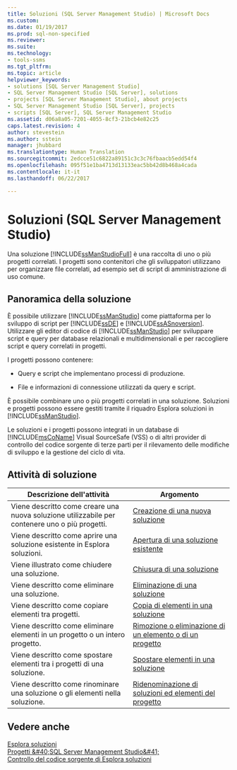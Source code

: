 ```yaml
---
title: Soluzioni (SQL Server Management Studio) | Microsoft Docs
ms.custom: 
ms.date: 01/19/2017
ms.prod: sql-non-specified
ms.reviewer: 
ms.suite: 
ms.technology:
- tools-ssms
ms.tgt_pltfrm: 
ms.topic: article
helpviewer_keywords:
- solutions [SQL Server Management Studio]
- SQL Server Management Studio [SQL Server], solutions
- projects [SQL Server Management Studio], about projects
- SQL Server Management Studio [SQL Server], projects
- scripts [SQL Server], SQL Server Management Studio
ms.assetid: d06a8a05-7201-4055-8cf3-21bcb4e82c25
caps.latest.revision: 4
author: stevestein
ms.author: sstein
manager: jhubbard
ms.translationtype: Human Translation
ms.sourcegitcommit: 2edcce51c6822a89151c3c3c76fbaacb5edd54f4
ms.openlocfilehash: 095f51e1ba4713d13133eac5bb42d8b468a4cada
ms.contentlocale: it-it
ms.lasthandoff: 06/22/2017

---
```

# <a name="solutions-sql-server-management-studio"></a>Soluzioni (SQL Server Management Studio)
Una soluzione [!INCLUDE[ssManStudioFull](../../includes/ssmanstudiofull_md.md)] è una raccolta di uno o più progetti correlati. I progetti sono contenitori che gli sviluppatori utilizzano per organizzare file correlati, ad esempio set di script di amministrazione di uso comune.  
  
## <a name="solution-overview"></a>Panoramica della soluzione  
È possibile utilizzare [!INCLUDE[ssManStudio](../../includes/ssmanstudio_md.md)] come piattaforma per lo sviluppo di script per [!INCLUDE[ssDE](../../includes/ssde_md.md)] e [!INCLUDE[ssASnoversion](../../includes/ssasnoversion_md.md)]. Utilizzare gli editor di codice di [!INCLUDE[ssManStudio](../../includes/ssmanstudio_md.md)] per sviluppare script e query per database relazionali e multidimensionali e per raccogliere script e query correlati in progetti.  
  
I progetti possono contenere:  
  
-   Query e script che implementano processi di produzione.  
  
-   File e informazioni di connessione utilizzati da query e script.  
  
È possibile combinare uno o più progetti correlati in una soluzione. Soluzioni e progetti possono essere gestiti tramite il riquadro Esplora soluzioni in [!INCLUDE[ssManStudio](../../includes/ssmanstudio_md.md)].  
  
Le soluzioni e i progetti possono integrati in un database di [!INCLUDE[msCoName](../../includes/msconame_md.md)] Visual SourceSafe (VSS) o di altri provider di controllo del codice sorgente di terze parti per il rilevamento delle modifiche di sviluppo e la gestione del ciclo di vita.  
  
## <a name="solution-tasks"></a>Attività di soluzione  
  
|Descrizione dell'attività|Argomento|  
|--------------------|---------|  
|Viene descritto come creare una nuova soluzione utilizzabile per contenere uno o più progetti.|[Creazione di una nuova soluzione](../../ssms/solution/create-a-new-solution.md)|  
|Viene descritto come aprire una soluzione esistente in Esplora soluzioni.|[Apertura di una soluzione esistente](../../ssms/solution/open-an-existing-solution.md)|  
|Viene illustrato come chiudere una soluzione.|[Chiusura di una soluzione](../../ssms/solution/close-a-solution.md)|  
|Viene descritto come eliminare una soluzione.|[Eliminazione di una soluzione](../../ssms/solution/delete-a-solution.md)|  
|Viene descritto come copiare elementi tra progetti.|[Copia di elementi in una soluzione](../../ssms/solution/copy-items-in-a-solution.md)|  
|Viene descritto come eliminare elementi in un progetto o un intero progetto.|[Rimozione o eliminazione di un elemento o di un progetto](../../ssms/solution/remove-or-delete-an-item-or-project.md)|  
|Viene descritto come spostare elementi tra i progetti di una soluzione.|[Spostare elementi in una soluzione](../../ssms/solution/move-items-in-a-solution.md)|  
|Viene descritto come rinominare una soluzione o gli elementi nella soluzione.|[Ridenominazione di soluzioni ed elementi del progetto](../../ssms/solution/rename-solutions-and-project-items.md)|  
  
## <a name="see-also"></a>Vedere anche  
[Esplora soluzioni](../../ssms/solution/solution-explorer.md)  
[Progetti &amp;#40;SQL Server Management Studio&amp;#41;](../../ssms/solution/projects-sql-server-management-studio.md)  
[Controllo del codice sorgente di Esplora soluzioni](https://msdn.microsoft.com/en-us/library/ms173879.aspx)  
  

